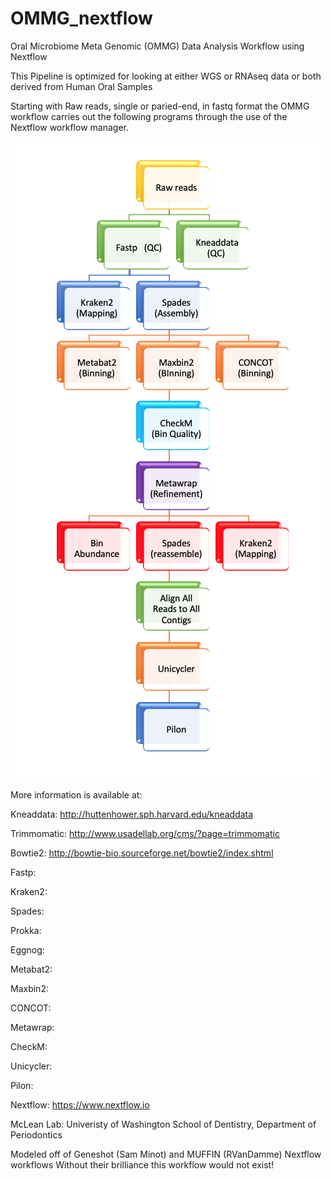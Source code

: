 # OMMG_nextflow
Oral Microbiome Meta Genomic (OMMG) Data Analysis Workflow using Nextflow

This Pipeline is optimized for looking at either WGS or RNAseq data or both derived from Human Oral Samples

Starting with Raw reads, single or paried-end, in fastq format the OMMG workflow carries out the following programs through the use of the Nextflow workflow manager.

![](images/OMMG_workflow.png)


More information is available at: 

Kneaddata: http://huttenhower.sph.harvard.edu/kneaddata

Trimmomatic: http://www.usadellab.org/cms/?page=trimmomatic

Bowtie2: http://bowtie-bio.sourceforge.net/bowtie2/index.shtml

Fastp:

Kraken2:

Spades:

Prokka:

Eggnog:

Metabat2:

Maxbin2:

CONCOT:

Metawrap:

CheckM:

Unicycler:

Pilon:


Nextflow: https://www.nextflow.io

McLean Lab: Univeristy of Washington School of Dentistry, Department of Periodontics


Modeled off of Geneshot (Sam Minot) and MUFFIN (RVanDamme) Nextflow workflows
Without their brilliance this workflow would not exist!

